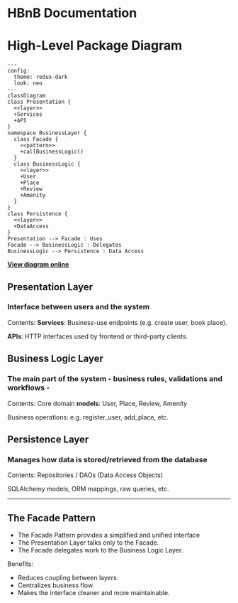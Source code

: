 # HBnB Documentation

# High-Level Package Diagram

```mermaid
---
config:
  theme: redux-dark
  look: neo
---
classDiagram
class Presentation {
  <<layer>>
  +Services
  +API
}
namespace BusinessLayer {
  class Facade {
    <<pattern>>
    +callBusinessLogic()
  }
  class BusinessLogic {
    <<layer>>
    +User
    +Place
    +Review
    +Amenity
  }
}
class Persistence {
  <<layer>>
  +DataAccess
}
Presentation --> Facade : Uses
Facade --> BusinessLogic : Delegates
BusinessLogic --> Persistence : Data Access
```
[**View diagram online**](https://www.mermaidchart.com/raw/51c92add-4831-4407-9806-ccf8e186814f?theme=light&version=v0.1&format=svg)

## Presentation Layer

### Interface between users and the system

Contents:
**Services**: Business-use endpoints (e.g. create user, book place).

**APIs**: HTTP interfaces used by frontend or third-party clients.



## Business Logic Layer

### The main part of the system - business rules, validations and workflows -

Contents:
Core domain **models**: User, Place, Review, Amenity

Business operations: e.g. register_user, add_place, etc.



## Persistence Layer

### Manages how data is stored/retrieved from the database

Contents:
Repositories / DAOs (Data Access Objects)

SQLAlchemy models, ORM mappings, raw queries, etc.

---

## The Facade Pattern

- The Facade Pattern provides a simplified and unified interface
- The Presentation Layer talks only to the Facade.
- The Facade delegates work to the Business Logic Layer.

Benefits:
- Reduces coupling between layers.
- Centralizes business flow.
- Makes the interface cleaner and more maintainable.
